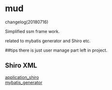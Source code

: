 # mud

changelog(20180716)

Simplified ssm frame work.

related to mybatis generator and Shiro etc.

##tips
  there is just user manage part left in project. 

## Shiro XML
  [application_shiro](https://github.com/lxmin0702/mud/blob/master/ssm/src/main/resources/application_shiro.xml)   
  [mybatis_generator](https://github.com/lxmin0702/mud/blob/master/ssm/src/main/resources/generatorConfig.xml)
